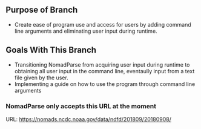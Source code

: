 ## Purpose of Branch
* Create ease of program use and access for users by adding command line arguments and eliminating user input
  during runtime.

## Goals With This Branch
* Transitioning NomadParse from acquiring user input during runtime to obtaining all user input in the command line,
  eventaully input from a text file given by the user. 
* Implementing a guide on how to use the program through command line arguments

### NomadParse only accepts this URL at the moment
URL: https://nomads.ncdc.noaa.gov/data/ndfd/201809/20180908/

